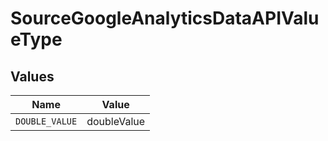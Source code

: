 # SourceGoogleAnalyticsDataAPIValueType


## Values

| Name           | Value          |
| -------------- | -------------- |
| `DOUBLE_VALUE` | doubleValue    |